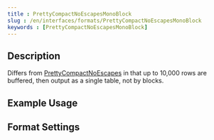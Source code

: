 ```yaml
---
title : PrettyCompactNoEscapesMonoBlock
slug : /en/interfaces/formats/PrettyCompactNoEscapesMonoBlock
keywords : [PrettyCompactNoEscapesMonoBlock]
---
```


## Description

Differs from [PrettyCompactNoEscapes](/docs/en/interfaces/formats/PrettyCompactNoEscapes) in that up to 10,000 rows are buffered, then output as a single table, not by blocks.

## Example Usage

## Format Settings